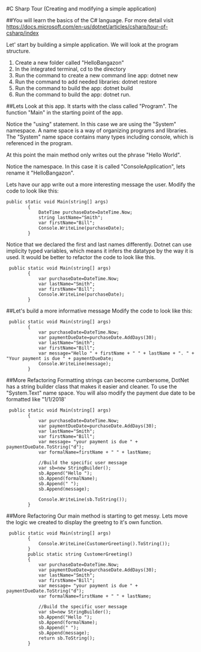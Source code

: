 #C Sharp Tour (Creating and modifying a simple application)

##You will learn the basics of the C# language. For more detail visit https://docs.microsoft.com/en-us/dotnet/articles/csharp/tour-of-csharp/index

Let' start by building a simple application. We will look at the program structure. 
1. Create a new folder called "HelloBangazon"
2. In the integrated terminal, cd to the directory
3. Run the command to create a new command line app: dotnet new
4. Run the command to add needed libraries: dotnet restore
5. Run the command to build the app: dotnet build
6. Run the command to build the app: dotnet run.

##Lets Look at this app. 
It starts with the class called "Program". The function "Main" in the starting point of the app. 

Notice the "using" statement. In this case we are using the "System" namespace. A name space is a way of organizing programs and libraries.
The "System" name space contains many types including console, which is referenced in the program. 


At this point the main method only writes out the phrase "Hello World".

Notice the namespace. In this case it is called "ConsoleApplication", lets rename it "HelloBangazon". 

Lets have our app write out a more interesting message the user. 
Modify the code to look like this:
```
public static void Main(string[] args)
        {
            DateTime purchaseDate=DateTime.Now;
            string lastName="Smith"; 
            var firstName="Bill";
            Console.WriteLine(purchaseDate);
        }
```
Notice that we declared the first and last names differently. Dotnet can use implicity typed variables, which means it infers the datatype by the way it is used.
It would be better to refactor the code to look like this.
```
 public static void Main(string[] args)
        {
            var purchaseDate=DateTime.Now;
            var lastName="Smith"; 
            var firstName="Bill";
            Console.WriteLine(purchaseDate);
        }
```
##Let's build a more informative message
Modify the code to look like this:
```
 public static void Main(string[] args)
        {
            var purchaseDate=DateTime.Now;
            var paymentDueDate=purchaseDate.AddDays(30);
            var lastName="Smith"; 
            var firstName="Bill";
            var message="Hello " + firstName + " " + lastName + ". " + "Your payment is due " + paymentDueDate;
            Console.WriteLine(message);
        }
```
##More Refactoring
Formatting strings can become cumbersome, DotNet has a string builder class that makes it easier and cleaner.
To use the "System.Text" name space. You will also modify the payment due date to be formatted like "1/1/2018'

```
 public static void Main(string[] args)
        {
            var purchaseDate=DateTime.Now;
            var paymentDueDate=purchaseDate.AddDays(30);
            var lastName="Smith"; 
            var firstName="Bill";
            var message= "your payment is due " + paymentDueDate.ToString("d");
            var formalName=firstName + " " + lastName;

            //Build the specific user message
            var sb=new StringBuilder();
            sb.Append("Hello ");
            sb.Append(formalName);
            sb.Append(" ");
            sb.Append(message);

            Console.WriteLine(sb.ToString());
        }

```
##More Refactoring
Our main method is starting to get messy. Lets move the logic we created to display the greetng to it's own function. 
```
 public static void Main(string[] args)
        {
            Console.WriteLine(CustomerGreeting().ToString());
        }
        public static string CustomerGreeting()
        {
            var purchaseDate=DateTime.Now;
            var paymentDueDate=purchaseDate.AddDays(30);
            var lastName="Smith"; 
            var firstName="Bill";
            var message= "your payment is due " + paymentDueDate.ToString("d");
            var formalName=firstName + " " + lastName;

            //Build the specific user message
            var sb=new StringBuilder();
            sb.Append("Hello ");
            sb.Append(formalName);
            sb.Append(" ");
            sb.Append(message);
            return sb.ToString();
        }
```
